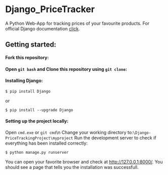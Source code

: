 # Django_PriceTracker
A Python Web-App for tracking prices of your favourite products.
For official Django documentation [click](https://docs.djangoproject.com/en/4.1/).
## Getting started:

#### Fork this repository:

#### Open `git bash` and Clone this repository using `git clone`:

#### Installing Django:
```
$ pip install Django
```
or
```
$ pip install --upgrade Django
```
#### Setting up the project locally:
Open `cmd.exe` or `git cmd`\n
Change your working directory to:`\Django-PriceTrackingProject\myproject`
Run the development server to check if everything has been installed correctly:
```
$ python manage.py runserver
```
You can open your favorite browser and check at http://127.0.0.1:8000/. You should see a page that tells you the installation was successfull.
